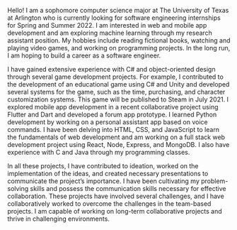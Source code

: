 Hello! I am a sophomore computer science major at The University of Texas at Arlington who is currently looking for software engineering internships for Spring and Summer 2022. I am interested in web and mobile app development and am exploring machine learning through my research assistant position. My hobbies include reading fictional books, watching and playing video games, and working on programming projects. In the long run, I am hoping to build a career as a software engineer.

I have gained extensive experience with C# and object-oriented design through several game development projects. For example, I contributed to the development of an educational 
game using C# and Unity and developed several systems for the game, such as the time, purchasing, and character customization systems. This game will be published to Steam in July 2021. I explored mobile app development in a recent collaborative project using Flutter and Dart and developed a forum app prototype. I learned Python development by working on a personal assistant app based on voice commands. I have been delving into HTML, CSS, and JavaScript to learn the fundamentals of web development and am working on a full stack web development project using React, Node, Express, and MongoDB. I also have experience with C and Java through my programming classes.

In all these projects, I have contributed to ideation, worked on the implementation of the ideas, and created necessary presentations to communicate the project’s importance. I 
have been cultivating my problem-solving skills and possess the communication skills necessary for effective collaboration. These projects have involved several challenges, and 
I have collaboratively worked to overcome the challenges in the team-based projects. I am capable of working on long-term collaborative projects and thrive in challenging environments.
